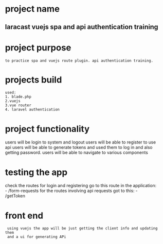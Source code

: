 # project name
  
## laracast vuejs spa and api authentication training  


# project purpose

    to practice spa and vuejs route plugin. api authentication training.

# projects build
    used:
    1. blade.php
    2.vuejs
    3.vue router
    4. laravel authentication

# project functionality
  
  users will be login to system and logout 
  users will be able to register to use api 
  users will be able to generate tokens and used them to log in and also getting password.
  users will be able to navigate to various components

# testing the app
   check the routes for login and registering go to this route in the application:
    - /form-requests
    for the routes involving api requests got to this:
    - /getToken

# front end 
     using vuejs the app will be just getting the client info and updating them
     and a ui for generating APi
